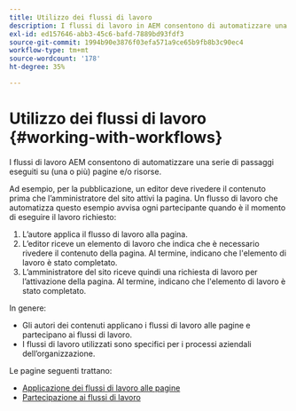 ```yaml
---
title: Utilizzo dei flussi di lavoro
description: I flussi di lavoro in AEM consentono di automatizzare una serie di passaggi eseguiti su una pagina o una risorsa.
exl-id: ed157646-abb3-45c6-bafd-7889bd93fdf3
source-git-commit: 1994b90e3876f03efa571a9ce65b9fb8b3c90ec4
workflow-type: tm+mt
source-wordcount: '178'
ht-degree: 35%

---
```


# Utilizzo dei flussi di lavoro {#working-with-workflows}

I flussi di lavoro AEM consentono di automatizzare una serie di passaggi eseguiti su (una o più) pagine e/o risorse.

Ad esempio, per la pubblicazione, un editor deve rivedere il contenuto prima che l’amministratore del sito attivi la pagina. Un flusso di lavoro che automatizza questo esempio avvisa ogni partecipante quando è il momento di eseguire il lavoro richiesto:

1. L’autore applica il flusso di lavoro alla pagina.
1. L’editor riceve un elemento di lavoro che indica che è necessario rivedere il contenuto della pagina. Al termine, indicano che l&#39;elemento di lavoro è stato completato.
1. L’amministratore del sito riceve quindi una richiesta di lavoro per l’attivazione della pagina. Al termine, indicano che l&#39;elemento di lavoro è stato completato.

In genere:

* Gli autori dei contenuti applicano i flussi di lavoro alle pagine e partecipano ai flussi di lavoro.
* I flussi di lavoro utilizzati sono specifici per i processi aziendali dell’organizzazione.

Le pagine seguenti trattano:

* [Applicazione dei flussi di lavoro alle pagine](/help/sites-cloud/authoring/workflows/applying.md)
* [Partecipazione ai flussi di lavoro](/help/sites-cloud/authoring/workflows/participating.md)
